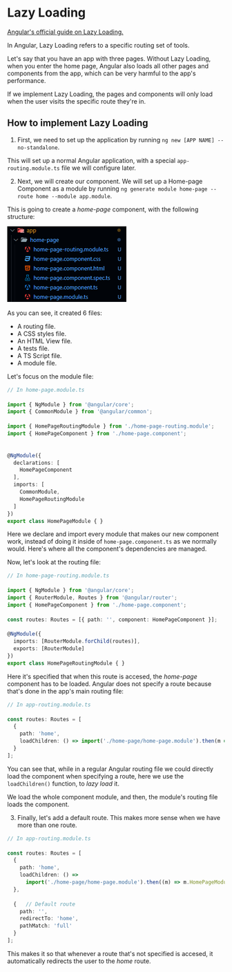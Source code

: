 # Lazy Loading
[Angular's official guide on Lazy Loading.](https://v17.angular.io/guide/lazy-loading-ngmodules)

In Angular, Lazy Loading refers to a specific routing set of tools.

Let's say that you have an app with three pages. Without Lazy Loading, when you enter the home page, Angular also loads all other pages and components from the app, which can be very harmful to the app's performance.

If we implement Lazy Loading, the pages and components will only load when the user visits the specific route they're in.

## How to implement Lazy Loading

1. First, we need to set up the application by running `ng new [APP NAME] --no-standalone`.

This will set up a normal Angular application, with a special `app-routing.module.ts` file we will configure later.

2. Next, we will create our component. We will set up a Home-page Component as a module by running `ng generate module home-page --route home --module app.module`.

This is going to create a *home-page* component, with the following structure:

![Home-page-component structure](image.png)

As you can see, it created 6 files:
* A routing file.
* A CSS styles file.
* An HTML View file.
* A tests file.
* A TS Script file.
* A module file.

Let's focus on the module file:

```ts
// In home-page.module.ts

import { NgModule } from '@angular/core';
import { CommonModule } from '@angular/common';

import { HomePageRoutingModule } from './home-page-routing.module';
import { HomePageComponent } from './home-page.component';


@NgModule({
  declarations: [
    HomePageComponent
  ],
  imports: [
    CommonModule,
    HomePageRoutingModule
  ]
})
export class HomePageModule { }
```

Here we declare and import every module that makes our new component work, instead of doing it inside of `home-page.component.ts` as we normally would. Here's where all the component's dependencies are managed.

Now, let's look at the routing file:

```ts
// In home-page-routing.module.ts

import { NgModule } from '@angular/core';
import { RouterModule, Routes } from '@angular/router';
import { HomePageComponent } from './home-page.component';

const routes: Routes = [{ path: '', component: HomePageComponent }];

@NgModule({
  imports: [RouterModule.forChild(routes)],
  exports: [RouterModule]
})
export class HomePageRoutingModule { }
```

Here it's specified that when this route is accesed, the *home-page* component has to be loaded. Angular does not specify a route because that's done in the app's main routing file:

```ts
// In app-routing.module.ts

const routes: Routes = [
  { 
    path: 'home',
    loadChildren: () => import('./home-page/home-page.module').then(m => m.HomePageModule)
  }
];
```

You can see that, while in a regular Angular routing file we could directly load the component when specifying a route, here we use the `loadChildren()` function, to *lazy load* it.

We load the whole component module, and then, the module's routing file loads the component.

3. Finally, let's add a default route. This makes more sense when we have more than one route.

```ts
// In app-routing.module.ts

const routes: Routes = [
  {
    path: 'home',
    loadChildren: () =>
      import('./home-page/home-page.module').then((m) => m.HomePageModule),
  },

  {   // Default route
    path: '',
    redirectTo: 'home',
    pathMatch: 'full'
  }
];
```

This makes it so that whenever a route that's not specified is accesed, it automatically redirects the user to the *home* route.
